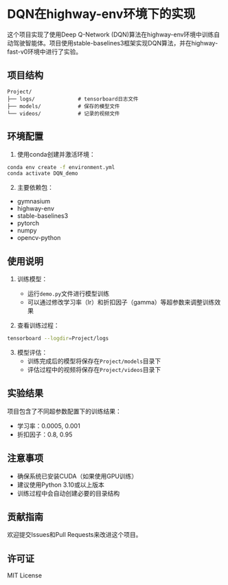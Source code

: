 # DQN在highway-env环境下的实现

这个项目实现了使用Deep Q-Network (DQN)算法在highway-env环境中训练自动驾驶智能体。项目使用stable-baselines3框架实现DQN算法，并在highway-fast-v0环境中进行了实验。

## 项目结构

```
Project/
├── logs/              # tensorboard日志文件
├── models/            # 保存的模型文件
└── videos/            # 记录的视频文件
```

## 环境配置

1. 使用conda创建并激活环境：
```bash
conda env create -f environment.yml
conda activate DQN_demo
```

2. 主要依赖包：
- gymnasium
- highway-env
- stable-baselines3
- pytorch
- numpy
- opencv-python

## 使用说明

1. 训练模型：
   - 运行`demo.py`文件进行模型训练
   - 可以通过修改学习率（lr）和折扣因子（gamma）等超参数来调整训练效果

2. 查看训练过程：
```bash
tensorboard --logdir=Project/logs
```

3. 模型评估：
   - 训练完成后的模型将保存在`Project/models`目录下
   - 评估过程中的视频将保存在`Project/videos`目录下

## 实验结果

项目包含了不同超参数配置下的训练结果：
- 学习率：0.0005, 0.001
- 折扣因子：0.8, 0.95

## 注意事项

- 确保系统已安装CUDA（如果使用GPU训练）
- 建议使用Python 3.10或以上版本
- 训练过程中会自动创建必要的目录结构

## 贡献指南

欢迎提交Issues和Pull Requests来改进这个项目。

## 许可证

MIT License